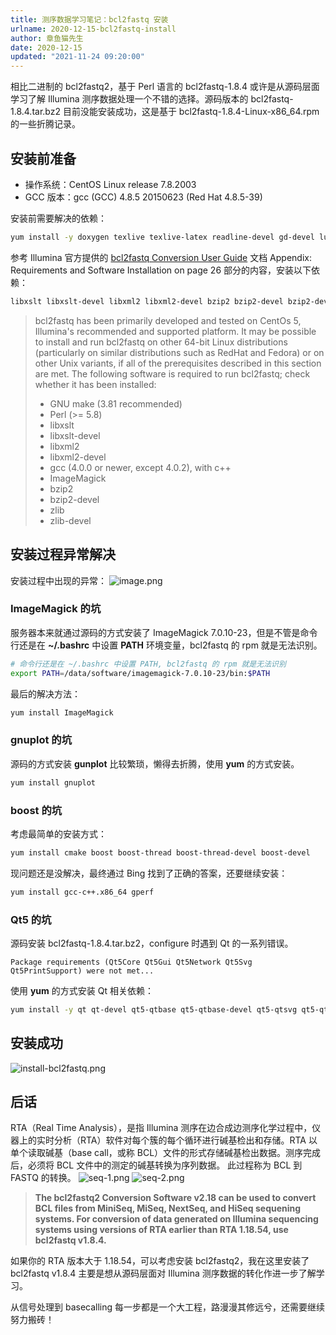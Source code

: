 ```yaml
---
title: 测序数据学习笔记：bcl2fastq 安装
urlname: 2020-12-15-bcl2fastq-install
author: 章鱼猫先生
date: 2020-12-15
updated: "2021-11-24 09:20:00"
---
```


相比二进制的 bcl2fastq2，基于 Perl 语言的 bcl2fastq-1.8.4 或许是从源码层面学习了解 Illumina 测序数据处理一个不错的选择。源码版本的 bcl2fastq-1.8.4.tar.bz2 目前没能安装成功，这是基于 bcl2fastq-1.8.4-Linux-x86_64.rpm 的一些折腾记录。

## 安装前准备

- 操作系统：CentOS Linux release 7.8.2003
- GCC 版本：gcc (GCC) 4.8.5 20150623 (Red Hat 4.8.5-39)

安装前需要解决的依赖：

```bash
yum install -y doxygen texlive texlive-latex readline-devel gd-devel lua-devel cairo-devel pango-devel wxGTK-devel libcaca-devel svgalib-devel
```

参考 Illumina 官方提供的 [bcl2fastq Conversion User Guide](https://support.illumina.com/content/dam/illumina-support/documents/documentation/software_documentation/bcl2fastq/bcl2fastq_letterbooklet_15038058brpmi.pdf) 文档 Appendix: Requirements and Software Installation on page 26 部分的内容，安装以下依赖：

```bash
libxslt libxslt-devel libxml2 libxml2-devel bzip2 bzip2-devel bzip2-devel-zlib zlib zlib-devel
```

> bcl2fastq has been primarily developed and tested on CentOs 5, Illumina's recommended
> and supported platform. It may be possible to install and run bcl2fastq on other 64-bit
> Linux distributions (particularly on similar distributions such as RedHat and Fedora) or
> on other Unix variants, if all of the prerequisites described in this section are met.
> The following software is required to run bcl2fastq; check whether it has been installed:
>
> - GNU make (3.81 recommended)
> - Perl (>= 5.8)
> - libxslt
> - libxslt-devel
> - libxml2
> - libxml2-devel
> - gcc (4.0.0 or newer, except 4.0.2), with c++
> - ImageMagick
> - bzip2
> - bzip2-devel
> - zlib
> - zlib-devel

## 安装过程异常解决

安装过程中出现的异常：
![image.png](https://shub-1251708715.cos.ap-guangzhou.myqcloud.com/elog-cookbook-img/FiQYnYkHfXBaGGN90hjP30zICxk_.png)

### ImageMagick 的坑

服务器本来就通过源码的方式安装了 ImageMagick 7.0.10-23，但是不管是命令行还是在 **\~/.bashrc** 中设置 **PATH** 环境变量，bcl2fastq 的 rpm 就是无法识别。

```bash
# 命令行还是在 ~/.bashrc 中设置 PATH, bcl2fastq 的 rpm 就是无法识别
export PATH=/data/software/imagemagick-7.0.10-23/bin:$PATH
```

最后的解决方法：

```bash
yum install ImageMagick
```

### gnuplot 的坑

源码的方式安装 **gunplot** 比较繁琐，懒得去折腾，使用 **yum** 的方式安装。

```bash
yum install gnuplot
```

### boost 的坑

考虑最简单的安装方式：

```bash
yum install cmake boost boost-thread boost-thread-devel boost-devel
```

现问题还是没解决，最终通过 Bing 找到了正确的答案，还要继续安装：

```bash
yum install gcc-c++.x86_64 gperf
```

### Qt5 的坑

源码安装 bcl2fastq-1.8.4.tar.bz2，configure 时遇到 Qt 的一系列错误。

```shell
Package requirements (Qt5Core Qt5Gui Qt5Network Qt5Svg Qt5PrintSupport) were not met...
```

使用 **yum** 的方式安装 Qt 相关依赖：

```bash
yum install -y qt qt-devel qt5-qtbase qt5-qtbase-devel qt5-qtsvg qt5-qtsvg-devel
```

## 安装成功

![install-bcl2fastq.png](https://shub-1251708715.cos.ap-guangzhou.myqcloud.com/elog-cookbook-img/FmC-y6Fl8u_twEHPo8Kkryiz9v4i.png)

## 后话

RTA（Real Time Analysis），是指 Illumina 测序在边合成边测序化学过程中，仪器上的实时分析（RTA）软件对每个簇的每个循环进行碱基检出和存储。RTA 以单个读取碱基（base call，或称 BCL）文件的形式存储碱基检出数据。测序完成后，必须将 BCL 文件中的测定的碱基转换为序列数据。 此过程称为 BCL 到 FASTQ 的转换。
![seq-1.png](https://shub-1251708715.cos.ap-guangzhou.myqcloud.com/elog-cookbook-img/Frx1EUlw3zRBY6aY-k_Q7HEJp4db.png)
![seq-2.png](https://shub-1251708715.cos.ap-guangzhou.myqcloud.com/elog-cookbook-img/Fr8gllX_Vof1EuVgnZtjUn-2u2Rg.png)

> **The bcl2fastq2 Conversion Software v2.18 can be used to convert BCL files from MiniSeq, MiSeq, NextSeq, and HiSeq sequening systems. For conversion of data generated on Illumina sequencing systems using versions of RTA earlier than RTA 1.18.54, use bcl2fastq v1.8.4.**

如果你的 RTA 版本大于 1.18.54，可以考虑安装 bcl2fastq2，我在这里安装了 bcl2fastq v1.8.4 主要是想从源码层面对 Illumina 测序数据的转化作进一步了解学习。

从信号处理到 basecalling 每一步都是一个大工程，路漫漫其修远兮，还需要继续努力搬砖！
